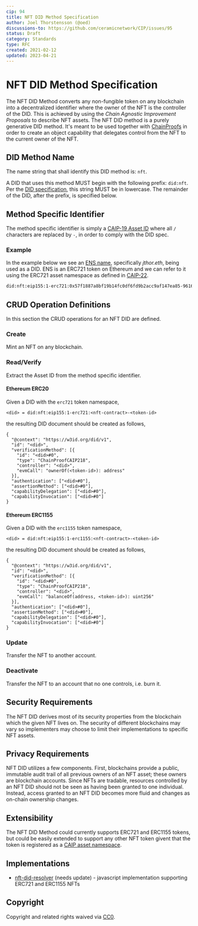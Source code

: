 ```yaml
---
cip: 94
title: NFT DID Method Specification
author: Joel Thorstensson (@oed)
discussions-to: https://github.com/ceramicnetwork/CIP/issues/95
status: Draft
category: Standards
type: RFC
created: 2021-02-12
updated: 2023-04-21
---
```


# NFT DID Method Specification

The NFT DID Method converts any non-fungible token on any blockchain into a decentralized identifier where the owner of the NFT is the controller of the DID. This is achieved by using the *Chain Agnostic Improvement Proposals* to describe NFT assets. The NFT DID method is a purely generative DID method. It's meant to be used together with [ChainProofs](https://github.com/ChainAgnostic/CAIPs/pull/218) in order to create an object capability that delegates control from the NFT to the current owner of the NFT.

## DID Method Name

The name string that shall identify this DID method is: `nft`.

A DID that uses this method MUST begin with the following prefix: `did:nft`. Per the [DID specification](https://w3c.github.io/did-core/), this string MUST be in lowercase. The remainder of the DID, after the prefix, is specified below.

## Method Specific Identifier

The method specific identifier is simply a [CAIP-19 Asset ID](https://github.com/ChainAgnostic/CAIPs/blob/master/CAIPs/caip-19.md) where all `/` characters are replaced by `-`, in order to comply with the DID spec.

### Example

In the example below we see an [ENS name](https://ens.domains/), specifically *jthor.eth*, being used as a DID. ENS is an ERC721 token on Ethereum and we can refer to it using the ERC721 asset namespace as defined in [CAIP-22](https://github.com/ChainAgnostic/CAIPs/blob/master/CAIPs/caip-22.md).

```sh
did:nft:eip155:1-erc721:0x57f1887a8bf19b14fc0df6fd9b2acc9af147ea85-96161218729996353997094449792539040731415990220743397894295225315809852060977
```

## CRUD Operation Definitions

In this section the CRUD operations for an NFT DID are defined.

### Create

Mint an NFT on any blockchain.

### Read/Verify

Extract the Asset ID from the method specific identifier. 

#### Ethereum ERC20

Given a DID with the `erc721` token namespace,

`<did> = did:nft:eip155:1-erc721:<nft-contract>-<token-id>`

the resulting DID document should be created as follows,

```jsonc
{
  "@context": "https://w3id.org/did/v1",
  "id": "<did>",
  "verificationMethod": [{
    "id": "<did>#0",
    "type": "ChainProofCAIP218",
    "controller": "<did>",
    "evmCall": "ownerOf(<token-id>): address"
  }],
  "authentication": ["<did>#0"],
  "assertionMethod": ["<did>#0"],
  "capabilityDelegation": ["<did>#0"],
  "capabilityInvocation": ["<did>#0"]
}
```

#### Ethereum ERC1155

Given a DID with the `erc1155` token namespace,

`<did> = did:nft:eip155:1-erc1155:<nft-contract>-<token-id>`

the resulting DID document should be created as follows,

```jsonc
{
  "@context": "https://w3id.org/did/v1",
  "id": "<did>",
  "verificationMethod": [{
    "id": "<did>#0",
    "type": "ChainProofCAIP218",
    "controller": "<did>",
    "evmCall": "balanceOf(address, <token-id>): uint256"
  }],
  "authentication": ["<did>#0"],
  "assertionMethod": ["<did>#0"],
  "capabilityDelegation": ["<did>#0"],
  "capabilityInvocation": ["<did>#0"]
}
```

### Update

Transfer the NFT to another account.

### Deactivate

Transfer the NFT to an account that no one controls, i.e. burn it.

## Security Requirements

The NFT DID derives most of its security properties from the blockchain which the given NFT lives on. The security of different blockchains may vary so implementers may choose to limit their implementations to specific NFT assets.

## Privacy Requirements

NFT DID utilizes a few components. First, blockchains provide a public, immutable audit trail of all previous owners of an NFT asset; these owners are blockchain accounts. Since NFTs are tradable, resources controlled by an NFT DID should not be seen as having been granted to one individual. Instead, access granted to an NFT DID becomes more fluid and changes as on-chain ownership changes.


## Extensibility

The NFT DID Method could currently supports ERC721 and ERC1155 tokens, but could be easily extended to support any other NFT token givent that the token is registered as a [CAIP asset namespace](https://github.com/ChainAgnostic/CAIPs/blob/master/CAIPs/caip-19.md).

## Implementations

* [nft-did-resolver](https://github.com/ceramicnetwork/nft-did-resolver/pull/1) (needs update) - javascript implementation supporting ERC721 and ERC1155 NFTs

## Copyright

Copyright and related rights waived via [CC0](https://creativecommons.org/publicdomain/zero/1.0/).
